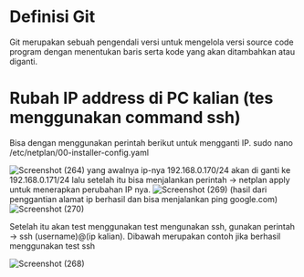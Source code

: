 # Definisi Git
Git merupakan sebuah pengendali versi untuk mengelola versi source code program dengan menentukan baris serta kode yang akan ditambahkan atau diganti.
 
# Rubah IP address di PC kalian (tes menggunakan command ssh)
Bisa dengan menggunakan perintah berikut untuk mengganti IP.
sudo nano /etc/netplan/00-installer-config.yaml

![Screenshot (264)](https://user-images.githubusercontent.com/109257850/202496914-ea544f44-d7c6-46e5-95f2-c121fe13b7ec.png)
yang awalnya ip-nya 192.168.0.170/24 akan di ganti ke 192.168.0.171/24 lalu setelah itu bisa menjalankan perintah -> netplan apply untuk menerapkan perubahan IP nya.
![Screenshot (269)](https://user-images.githubusercontent.com/109257850/202497419-a3c89bf0-e1b6-4f6f-8fbf-24c2c0801485.png)
(hasil dari penggantian alamat ip berhasil dan bisa menjalankan ping google.com)
![Screenshot (270)](https://user-images.githubusercontent.com/109257850/202498135-ead383fe-6326-4385-90f7-f37b4290fc18.png)

Setelah itu akan test menggunakan test mengunakan ssh, gunakan perintah -> ssh (username)@(ip kalian).
Dibawah merupakan contoh jika berhasil menggunakan test ssh

![Screenshot (268)](https://user-images.githubusercontent.com/109257850/202499014-40b82da5-5511-4aee-aeae-8fc8618eb816.png)















